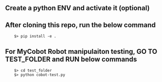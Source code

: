 
## Create a python ENV and activate it (optional)

## After cloning this repo, run the below command
```
    $> pip install -e .
```

## For MyCobot Robot manipulaiton testing, GO TO TEST_FOLDER and RUN below commands
```
    $> cd test_folder
    $> python cobot-test.py
```
